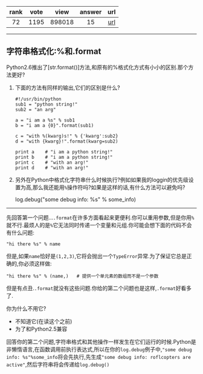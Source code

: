 
| rank | vote | view | answer | url |
|:-:|:-:|:-:|:-:|:-:|
|72|1195|898018|15| [url](http://stackoverflow.com/questions/5082452/python-string-formatting-vs-format) |
***

## 字符串格式化:%和.format

Python2.6推出了[str.format()]方法,和原有的%格式化方式有小小的区别.那个方法更好?

1. 下面的方法有同样的输出,它们的区别是什么?

    ```
    #!/usr/bin/python
    sub1 = "python string!"
    sub2 = "an arg"

    a = "i am a %s" % sub1
    b = "i am a {0}".format(sub1)

    c = "with %(kwarg)s!" % {'kwarg':sub2}
    d = "with {kwarg}!".format(kwarg=sub2)

    print a    # "i am a python string!"
    print b    # "i am a python string!"
    print c    # "with an arg!"
    print d    # "with an arg!"
    ```
2. 另外在Python中格式化字符串什么时候执行?例如如果我的loggin的优先级设置为高,那么我还能用`%`操作符吗?如果是这样的话,有什么方法可以避免吗?

    log.debug("some debug info: %s" % some_info)

***

先回答第一个问题...`.format`在许多方面看起来更便利.你可以重用参数,但是你用`%`就不行.最烦人的是`%`它无法同时传递一个变量和元组.你可能会想下面的代码不会有什么问题:

    "hi there %s" % name

但是,如果`name`恰好是`(1,2,3)`,它将会抛出一个`TypeError`异常.为了保证它总是正确的,你必须这样做:

    "hi there %s" % (name,)   # 提供一个单元素的数组而不是一个参数

但是有点丑.`.format`就没有这些问题.你给的第二个问题也是这样,`.format`好看多了.

你为什么不用它?

* 不知道它(在读这个之前)
* 为了和Python2.5兼容

回答你的第二个问题,字符串格式和其他操作一样发生在它们运行的时候.Python是非懒惰语言,在函数调用前执行表达式,所以在你的`log.debug`例子中,`"some debug info: %s"%some_info`将会先执行,先生成`"some debug info: roflcopters are active"`,然后字符串将会传递给`log.debug()`
